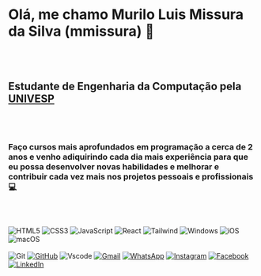 # Olá, me chamo Murilo Luis Missura da Silva (mmissura) 🎸
<br></br>


## Estudante de Engenharia da Computação pela [UNIVESP](https://univesp.br)
<br></br>


### Faço cursos mais aprofundados em programação a cerca de 2 anos e venho adiquirindo cada dia mais experiência para que eu possa desenvolver novas habilidades e melhorar e contribuir cada vez mais nos projetos pessoais e profissionais 💻
<br></br>



![HTML5](https://img.shields.io/badge/HTML5-E34F26?style=for-the-badge&logo=html5&logoColor=white)
![CSS3](https://img.shields.io/badge/CSS3-1572B6?style=for-the-badge&logo=css3&logoColor=white)
![JavaScript](https://img.shields.io/badge/JavaScript-F7DF1E?style=for-the-badge&logo=javascript&logoColor=black)
![React](https://img.shields.io/badge/React-20232A?style=for-the-badge&logo=react&logoColor=61DAFB)
![Tailwind](https://img.shields.io/badge/tailwindcss-%2338B2AC.svg?style=for-the-badge&logo=tailwind-css&logoColor=white)
![Windows](https://img.shields.io/badge/Windows-000?style=for-the-badge&logo=windows&logoColor=2CA5E0)
![iOS](https://img.shields.io/badge/iOS-000000?style=for-the-badge&logo=ios&logoColor=white)
![macOS](https://img.shields.io/badge/mac%20os-000000?style=for-the-badge&logo=macos&logoColor=F0F0F0) <br></br>
![Git](https://img.shields.io/badge/GIT-E44C30?style=for-the-badge&logo=git&logoColor=white)
[![GitHub](https://img.shields.io/badge/GitHub-100000?style=for-the-badge&logo=github&logoColor=white)](https://github.com/mmissura)
![Vscode](https://img.shields.io/badge/Vscode-007ACC?style=for-the-badge&logo=visual-studio-code&logoColor=white)
[![Gmail](https://img.shields.io/badge/Gmail-333333?style=for-the-badge&logo=gmail&logoColor=red)](mailto:mmissura@gmail.com)
[![WhatsApp](https://img.shields.io/badge/WhatsApp-25D366?style=for-the-badge&logo=whatsapp&logoColor=white)](https://wa.me/55+19+971027173)
[![Instagram](https://img.shields.io/badge/-Instagram-%23E4405F?style=for-the-badge&logo=instagram&logoColor=white)](https://www.instagram.com/mmissura/)
[![Facebook](https://img.shields.io/badge/Facebook-1877F2?style=for-the-badge&logo=facebook&logoColor=white)](https://www.facebook.com/mmissura/)
[![LinkedIn](https://img.shields.io/badge/LinkedIn-0077B5?style=for-the-badge&logo=linkedin&logoColor=white)](https://www.linkedin.com/in/mmissura/)

<!--
**mmissura/mmissura** is a ✨ _special_ ✨ repository because its `README.md` (this file) appears on your GitHub profile.

Here are some ideas to get you started:

- 🔭 I’m currently working on ...
- 🌱 I’m currently learning ...
- 👯 I’m looking to collaborate on ...
- 🤔 I’m looking for help with ...
- 💬 Ask me about ...
- 📫 How to reach me: ...
- 😄 Pronouns: ...
- ⚡ Fun fact: ...
-->
